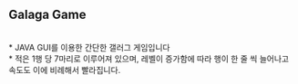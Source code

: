 ## Galaga Game
<br>
* JAVA GUI를 이용한 간단한 갤러그 게임입니다
<br>
* 적은 1행 당 7마리로 이루어져 있으며, 레벨이 증가함에 따라 행이 한 줄 씩 늘어나고 속도도 이에 비례해서 빨라집니다.
